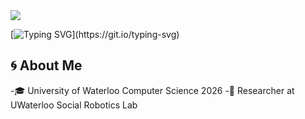 <!--
**IshanBaliyan/IshanBaliyan** is a ✨ _special_ ✨ repository because its `README.md` (this file) appears on your GitHub profile.

Here are some ideas to get you started:

- 🔭 I’m currently working on ...
- 🌱 I’m currently learning ...
- 👯 I’m looking to collaborate on ...
- 🤔 I’m looking for help with ...
- 💬 Ask me about ...
- 📫 How to reach me: ...
- 😄 Pronouns: ... 
- ⚡ Fun fact: ...
-->

<img src="https://raw.githubusercontent.com/IshanBaliyan/IshanBaliyan/master/Official_Intro_Skydive_Github.gif">

[![Typing SVG](https://readme-typing-svg.herokuapp.com?font=MonoLisa&color=000000&size=30&width=500&lines=⚡+Welcome+to+my+GitHub+Profile!;⚡+Feel+free+to+browse...)](https://git.io/typing-svg)

## 🌀 About Me

-🎓 University of Waterloo Computer Science 2026
-:memo: Researcher at UWaterloo Social Robotics Lab
